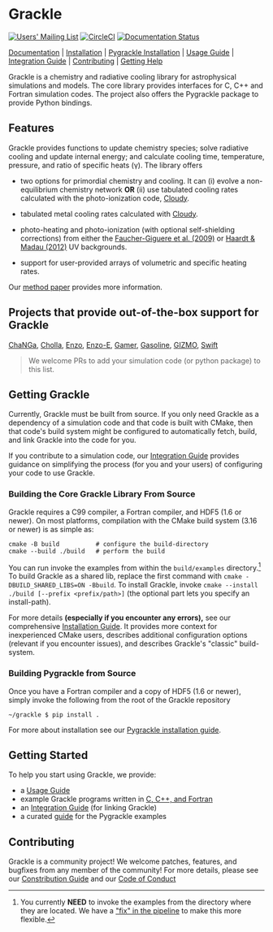 # Grackle

[![Users' Mailing List](https://img.shields.io/badge/Users-List-lightgrey.svg)](https://groups.google.com/forum/#!forum/grackle-cooling-users)
[![CircleCI](https://circleci.com/gh/grackle-project/grackle/tree/main.svg?style=svg)](https://circleci.com/gh/grackle-project/grackle/tree/main)
[![Documentation Status](https://readthedocs.org/projects/grackle/badge/?version=latest)](https://grackle.readthedocs.io/en/latest/?badge=latest)

[Documentation](https://grackle.readthedocs.io/en/latest/) |
[Installation](https://grackle.readthedocs.io/en/latest/Installation.html) |
[Pygrackle Installation](https://grackle.readthedocs.io/en/latest/Python.html) |
[Usage Guide](https://grackle.readthedocs.io/en/latest/Interaction.html) |
[Integration Guide](https://grackle.readthedocs.io/en/latest/Integration.html) |
[Contributing](https://grackle.readthedocs.io/en/latest/Contributing.html) |
[Getting Help](https://grackle.readthedocs.io/en/latest/Help.html)

Grackle is a chemistry and radiative cooling library for astrophysical simulations and models.
The core library provides interfaces for C, C++ and Fortran simulation codes.
The project also offers the Pygrackle package to provide Python bindings.

## Features

Grackle provides functions to update chemistry species; solve radiative
cooling and update internal energy; and calculate cooling time, temperature,
pressure, and ratio of specific heats (γ).
The library offers

- two options for primordial chemistry and cooling. It can (i) evolve a non-equilibrium chemistry network  **OR** (ii) use tabulated cooling rates calculated with the photo-ionization code, [Cloudy](http://nublado.org).

- tabulated metal cooling rates calculated with [Cloudy](http://nublado.org).

- photo-heating and photo-ionization (with optional self-shielding corrections) from either the [Faucher-Giguere et al. (2009)](http://adsabs.harvard.edu/abs/2009ApJ...703.1416F) or [Haardt & Madau (2012)](http://adsabs.harvard.edu/abs/2012ApJ...746..125H) UV backgrounds.

- support for user-provided arrays of volumetric and specific heating rates.

Our [method paper](http://adsabs.harvard.edu/abs/2017MNRAS.466.2217S) provides more information.

## Projects that provide out-of-the-box support for Grackle

[ChaNGa](https://github.com/N-BodyShop/changa),
[Cholla](https://github.com/cholla-hydro/cholla),
[Enzo](https://enzo-project.org/),
[Enzo-E](https://enzo-e.readthedocs.io/en/latest/),
[Gamer](https://github.com/gamer-project/gamer),
[Gasoline](https://github.com/N-BodyShop/gasoline),
[GIZMO](http://www.tapir.caltech.edu/~phopkins/Site/GIZMO.html),
[Swift](https://github.com/SWIFTSIM/SWIFT)

> We welcome PRs to add your simulation code (or python package) to this list.

## Getting Grackle

Currently, Grackle must be built from source.
If you only need Grackle as a dependency of a simulation code and that code is built with CMake, then that code's build system might be configured to automatically fetch, build, and link Grackle into the code for you.

If you contribute to a simulation code, our [Integration Guide](https://grackle.readthedocs.io/en/latest/Integration.html) provides guidance on simplifying the process (for you and your users) of configuring your code to use Grackle.

### Building the Core Grackle Library From Source

Grackle requires a C99 compiler, a Fortran compiler, and HDF5 (1.6 or newer).
On most platforms, compilation with the CMake build system (3.16 or newer) is as simple as:

```shell
cmake -B build          # configure the build-directory
cmake --build ./build   # perform the build
```

You can run invoke the examples from within the ``build/examples`` directory.[^1]
To build Grackle as a shared lib, replace the first command with ``cmake -DBUILD_SHARED_LIBS=ON -Bbuild``.
To install Grackle, invoke ``cmake --install ./build [--prefix <prefix/path>]`` (the optional part lets you specify an install-path).

For more details **(especially if you encounter any errors),** see our comprehensive [Installation Guide](https://grackle.readthedocs.io/en/latest/Installation.html).
It provides more context for inexperienced CMake users, describes additional configuration options (relevant if you encounter issues), and describes Grackle's "classic" build-system.

### Building Pygrackle from Source

Once you have a Fortran compiler and a copy of HDF5 (1.6 or newer), simply invoke the following from the root of the Grackle repository

```shell
~/grackle $ pip install .
```

For more about installation see our [Pygrackle installation guide](https://grackle.readthedocs.io/en/latest/Python.html).

## Getting Started

To help you start using Grackle, we provide:

- a [Usage Guide](https://grackle.readthedocs.io/en/latest/Interaction.html)
- example Grackle programs written in [C, C++, and Fortran](https://github.com/grackle-project/grackle/tree/main/src/example)
- an [Integration Guide](https://grackle.readthedocs.io/en/latest/Integration.html) (for linking Grackle)
- a curated [guide](https://grackle.readthedocs.io/en/latest/Python.html#running-the-example-scripts) for the Pygrackle examples

## Contributing

Grackle is a community project!
We welcome patches, features, and bugfixes from any member of the community!
For more details, please see our [Constribution Guide](https://grackle.readthedocs.io/en/latest/Contributing.html) and our [Code of Conduct](https://grackle.readthedocs.io/en/latest/Conduct.html)


[^1]: You currently **NEED** to invoke the examples from the directory where they are located.
      We have a ["fix" in the pipeline](https://github.com/grackle-project/grackle/pull/246) to make this more flexible.
